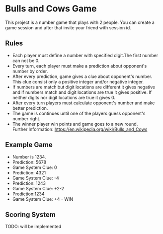 # Bulls and Cows Game
This project is a number game that plays with 2 people. You can create a game session and after that invite your friend with session id.

## Rules
* Each player must define a number with specified digit.The first number can not be 0.
* Every turn, each player must make a prediction about opponent's number by order.
* After every prediction, game gives a clue about opponent's number. This clue consist only a positive integer and/or negative integer.
* If numbers are match but digit locations are different it gives negative and if numbers match and digit locations are true it gives positive. If neither digits nor digit locations are true it gives 0.
* After every turn players must calculate opponent's number and make better prediction.
* The game is continues until one of the players guess  opponent's number right.
* The winner player win points and game goes to a new round.<br>
Further Information: https://en.wikipedia.org/wiki/Bulls_and_Cows

## Example Game
* Number is 1234.
* Prediction: 5678
* Game System Clue: 0
* Prediction: 4321
* Game System Clue: -4
* Prediction: 1243
* Game System Clue: +2-2
* Prediction:1234
* Game System Clue: +4 - WIN

## Scoring System
TODO: will be implemented

